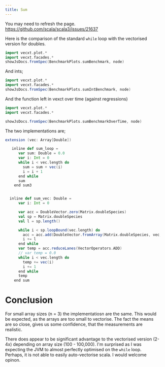 ```yaml
---
title: Sum
---
```


You may need to refresh the page.
https://github.com/scala/scala3/issues/21637

Here is the comparison of the standard `while` loop with the vectorised version for doubles.

```scala mdoc:js sc:nocompile
import vecxt.plot.*
import vecxt.facades.*
showJsDocs.fromSpec(BenchmarkPlots.sumBenchmark, node)
```

And ints;

```scala mdoc:js sc:nocompile
import vecxt.plot.*
import vecxt.facades.*
showJsDocs.fromSpec(BenchmarkPlots.sumIntBenchmark, node)
```


And the function left in vexct over time (against regressions)

```scala mdoc:js sc:nocompile
import vecxt.plot.*
import vecxt.facades.*

showJsDocs.fromSpec(BenchmarkPlots.sumBenchmarkOverTime, node)
```

The two implementations are;

```scala sc:nocompile
extension (vec: Array[Double])

   inline def sum_loop =
      var sum: Double = 0.0
      var i: Int = 0
      while i < vec.length do
        sum = sum + vec(i)
        i = i + 1
      end while
      sum
    end sum3


  inline def sum_vec: Double =
      var i: Int = 0

      var acc = DoubleVector.zero(Matrix.doubleSpecies)
      val sp = Matrix.doubleSpecies
      val l = sp.length()

      while i < sp.loopBound(vec.length) do
        acc = acc.add(DoubleVector.fromArray(Matrix.doubleSpecies, vec, i))
        i += l
      end while
      var temp = acc.reduceLanes(VectorOperators.ADD)
      // var temp = 0.0
      while i < vec.length do
        temp += vec(i)
        i += 1
      end while
      temp
    end sum

```

# Conclusion

For small array sizes (n = 3) the implementatiosn are the same. This would be expected, as the arrays are too small to vectorise. The fact the means are so close, gives us some confidence, that the measurements are realistic.

There does appear to be significant advantage to the vectorised version (2-4x) depending on array size (100 - 100,000). I'm surprised as I was expecting the JVM to almost perfectly optimised on the `while` loop. Perhaps, it is not able to easily auto-vectorise scala. I would welcome opinon.